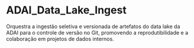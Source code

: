 # ADAI_Data_Lake_Ingest
Orquestra a ingestão seletiva e versionada de artefatos do data lake da ADAI para o controle de versão no Git, promovendo a reprodutibilidade e a colaboração em projetos de dados internos.
